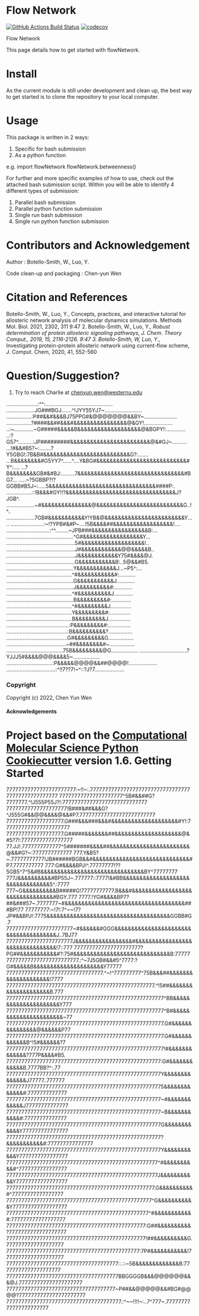 Flow Network
==============================
[//]: # (Badges)
[![GitHub Actions Build Status](https://github.com/REPLACE_WITH_OWNER_ACCOUNT/flowNetwork/workflows/CI/badge.svg)](https://github.com/REPLACE_WITH_OWNER_ACCOUNT/flowNetwork/actions?query=workflow%3ACI)
[![codecov](https://codecov.io/gh/REPLACE_WITH_OWNER_ACCOUNT/flowNetwork/branch/master/graph/badge.svg)](https://codecov.io/gh/REPLACE_WITH_OWNER_ACCOUNT/flowNetwork/branch/master)


Flow Network

This page details how to get started with flowNetwork.

Install
=======
As the current module is still under development and clean up, the best way to get started is to clone the repository to your local computer. 


Usage 
=====
This package is written in 2 ways:
   1. Specific for bash submission
   2. As a python function

e.g.
import flowNetwork
flowNetwork.betweenness()

For further and more specific examples of how to use, check out the attached bash submission script. Within you will be able to identify 4 different types of submission:
   1. Parallel bash submission
   2. Parallel python function submission
   3. Single run bash submission
   4. Single run python function submission

Contributors and Acknowledgement
================================
Author : Botello-Smith, W., Luo, Y.

Code clean-up and packaging : Chen-yun Wen

Citation and References
=======================
Botello-Smith, W., Luo, Y., Concepts, practices, and interactive tutorial for allosteric network analysis of molecular dynamics simulations. Methods Mol. Biol. 2021, 2302, 311
9:47
2. Botello-Smith, W., Luo, Y.*, Robust determination of protein allosteric signaling pathways, J. Chem. Theory Comput., 2019, 15, 2116-2126.
9:47
3. Botello-Smith, W, Luo, Y.*, Investigating protein-protein allosteric network using current-flow scheme, J. Comput. Chem, 2020, 41, 552-560

Question/Suggestion?
====================
   1. Try to reach Charlie at chenyun.wen@westernu.edu

.....................:^^:.............................................
...................JG###BGJ.......^!JYY55YJ7~.........................
.................:P##&&#&&&BJ75PPG#&@@@@@@@&&BY~......................
.................?####&&##&&&#&&&&&&&&&&&&&&&&@&GY!...................
..:~.............~G#####&&&&&B&&&&&&&&&&&&&&&&&&&@&BGPY!:.............
..:?G57^..........:JP#########&&&&&&&&&&&&&&&&&&&&&&&&@&#GJ~..........
...!#&&#B5?~:........?Y5GBG!:7B&B#&&&&&&&&&&&&&&&&&&&&&&&&&&G?:.......
...B&&&&&&&&#G5YY7^......^....Y&BG#&&&&&&&&&&&&&&&&&&&&&&&&&&&#Y^:....
...?B&&&&&&&&GB#&#BJ:.........7&&&&&&&&&&&&&&&&&&&&&&&&&&&&&&&&#BG7...
.....~?5GBBP?!?GGBB#B5J~:.....5&&&&&&&&&&&&&&&&&&&&&&&&&&&&&&&&####P:.
.................::!B&&&#GY!!?&&&&&&&&&&&&&&&&&&&&&&&&&&&&&&&&&J?JGB^.
...................~#&&&&&&&&&&&&&&&@&&&&&&&&&&&&&&&&&&&&&&&&&&G..!^..
...................7GB#&&&&&&&&&&&Y!YB&@&&&&&&&&&&&&&&&&&&&&&&&&Y.....
......................:~!?YPB#&#P~....!5B&&&&##&&&&&&&&&&&&&&&&&&!....
.............................:^^.........~JPB###&&&&&&&&&&&&&&&&&B:...
.............................................^G#&&&&&&&&&&&&&&&&&&Y...
..............................................5#&&&&&&&&&&&&&&&&&&&!..
..............................................J#&&&&&&&&&&&&@@&&&&&B..
..............................................J&&&&&&&&&&&&Y75#&&&&@J.
..............................................G&&&&&&&&&&&B:..5@&&#B5.
.............................................Y&&&&&&&&&&&&J...~P5^:...
............................................^#&&&&&&&&&&&#:...........
.............................................G&&&&&&&&&&&J............
.............................................J&&&&&&&&&&#:............
............................................^#&&&&&&&&&&J.............
.............................................B&&&&&&&&&#:.............
............................................^#&&&&&&&&&J..............
............................................Y&&&&&&&&&#:..............
............................................B&&&&&&&&&J...............
..........................................:P&&&&&&&&&#:...............
.........................................:B&&&&&&&&&&?................
.........................................G#&&&&&&&&&G.................
........................................~##&&&&&&&&#~.................
......................................75B&&&&&&&&&@G..................
................................?YJJJ5#&&&&@@@&&&&5~..................
...............................:P&&&&&@@@@&&##@@@@!...................
.................................:^!!7??7!~^::?J?7....................

### Copyright

Copyright (c) 2022, Chen Yun Wen


#### Acknowledgements
 
Project based on the 
[Computational Molecular Science Python Cookiecutter](https://github.com/molssi/cookiecutter-cms) version 1.6.
Getting Started
===============



77777777777777777777777:~!!~:.77777777777777777777777777777777777777777777777777
777777777777777777777^5B#&&##G?7777777.^!J555P55J?!:7777777777777777777777777777
77777777777777777777!B###&##&&&G?^J555G#&&@@&&&&@&&#P7.7777777777777777777777777
7777777777777777777.G###&&&###&&&#&&&&&&&&&&&&&&&&&&&&#Y!:7777777777777777777777
7777777777777777777.G#####&&&&&&&##&&&&&&&&&&&&&&&&&&&&@&#5?7!:77777777777777777
77.JJ!.7777777777777^5#######&&&&##&&&&&&&&&&&&&&&&&&&&&&&&@&&#G?~:7777777777777
777.Y&B5?~.77777777777!JB######BGB&&#&&&&&&&&&&&&&&&&&&&&&&&&&&&&&#P7.7777777777
777:G#&&&&BPJ!^.77777777!??5GB5^7^5&#B&&&&&&&&&&&&&&&&&&&&&&&&&&&&&&&BY^77777777
777J&&&&&&&&&&#BP55J~.777777::7777!&#BB&&&&&&&&&&&&&&&&&&&&&&&&&&&&&&&&&5^.:7777
777~G&&&&&&&&&&B#####G!77777777777.B&&&#&&&&&&&&&&&&&&&&&&&&&&&&&&&&&&&&#BGY.777
7777.!YG#&&&&BP7?##&###57~.7777777~#&&&&&&&&&&&&&&&&&&&&&&&&&&&&&&&&&&&&###BP!77
77777777:~!7!:7^~~!7?JP#&&BPJ!:7775&&&&&&&&&&&&&&&&&&&&&&&&&&&&&&&&&&&&&GGBB#G.7
7777777777777777777777~#&&&&&&#GGG&&&&&&&&&&&&&&&&&&&&&&&&&&&&&&&&&&&&&&J..7BJ77
7777777777777777777777J&&&&&&&&&&&&&&&&&#&&&&&&&&&&&&&&&&&&&&&&&&&&&&&&&&!7::777
7777777777777777777777?PG##&&&&&&&&&&&#?:75#&&&&&&&&&&&&&&&&&&&&&&&&&&&&&B:77777
777777777777777777777777.:^~7J5GB#&&#5^7777:?G#&&&&&B&&&&&&&&&&&&&&&&&&&&&Y77777
77777777777777777777777777777777.^~!^777777777^75B&&&##&&&&&&&&&&&&&&&&&&&&!7777
7777777777777777777777777777777777777777777777777.^!5##&&&&&&&&&&&&&&&&&&&&B.777
7777777777777777777777777777777777777777777777777777^BB&&&&&&&&&&&&&&&&&&&&&Y777
7777777777777777777777777777777777777777777777777777^B#&&&&&&&&&&&&&&&&&&&&&&~77
7777777777777777777777777777777777777777777777777777.G#&&&&&&&&&&&&&&&@&&&&&&P77
7777777777777777777777777777777777777777777777777777.G#&&&&&&&&&&&&B^!5#&&&&&&?7
7777777777777777777777777777777777777777777777777777!#&&&&&&&&&&&&&?777P&&&&#B5.
777777777777777777777777777777777777777777777777777:G#&&&&&&&&&&&&B.7777BB?^:.77
777777777777777777777777777777777777777777777777777Y&&&&&&&&&&&&&&J77777..777777
7777777777777777777777777777777777777777777777777775&&&&&&&&&&&&&#:7777777777777
777777777777777777777777777777777777777777777777777~#&&&&&&&&&&&&J77777777777777
777777777777777777777777777777777777777777777777777~B&&&&&&&&&&&#:77777777777777
777777777777777777777777777777777777777777777777777G&&&&&&&&&&&&Y777777777777777
777777777777777777777777777777777777777777777777777?&&&&&&&&&&&#:777777777777777
777777777777777777777777777777777777777777777777777Y&&&&&&&&&&&Y7777777777777777
77777777777777777777777777777777777777777777777777^#&&&&&&&&&&#^7777777777777777
77777777777777777777777777777777777777777777777777J&&&&&&&&&&&Y77777777777777777
7777777777777777777777777777777777777777777777777.G&&&&&&&&&&#^77777777777777777
777777777777777777777777777777777777777777777777^G&&&&&&&&&&&Y777777777777777777
77777777777777777777777777777777777777777777777^#&&&&&&&&&&&#:777777777777777777
7777777777777777777777777777777777777777777777:G##&&&&&&&&&&?7777777777777777777
7777777777777777777777777777777777777777777777!##&&&&&&&&&&G.7777777777777777777
77777777777777777777777777777777777777777777:7P#&&&&&&&&&&&!77777777777777777777
7777777777777777777777777777777777777::.::~5B&&&&&&&&&&&&&B:77777777777777777777
7777777777777777777777777777777777777BBGGGGB&&&@@@@@@&&&@J.777777777777777777777
777777777777777777777777777777777777~P##&&@@@@@&&#BG#@@@@?7777777777777777777777
77777777777777777777777777777777777777.:^~~!!!!~:..7^777~.7777777777777777777777


